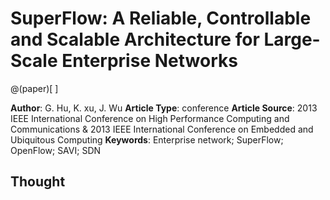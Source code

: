 
# SuperFlow: A Reliable, Controllable and Scalable Architecture for Large-Scale Enterprise Networks

@(paper)[ ]

**Author**: G. Hu, K. xu, J. Wu
**Article Type**: conference
**Article Source**: 2013 IEEE International Conference on High Performance Computing and Communications & 2013 IEEE International Conference on Embedded and Ubiquitous Computing
**Keywords**: Enterprise network; SuperFlow; OpenFlow; SAVI; SDN

## Thought

